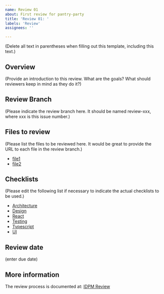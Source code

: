 ```yaml
---
name: Review 01
about: First review for pantry-party
title: 'Review 01: '
labels: 'Review'
assignees: ''

---
```


(Delete all text in parentheses when filling out this template, including this text.)
<!-- This is a template when making a code review issue for pantry-party. -->
## Overview

(Provide an introduction to this review. What are the goals? What should reviewers keep in mind as they do it?)

## Review Branch

(Please indicate the review branch here. It should be named review-xxx, where xxx is this issue number.)

## Files to review

(Please list the files to be reviewed here. It would be great to provide the URL to each file in the review branch.)

* [file1]()
* [file2]()

## Checklists

(Please edit the following list if necessary to indicate the actual checklists to be used.)

* [Architecture](../blob/main/checklists/architecture-checklist.md)
* [Design](../blob/main/checklists/design-checklist.md)
* [React](../blob/main/checklists/react-checklist.md)
* [Testing](../blob/main/checklists/testing-checklist.md)
* [Typescript](../blob/main/checklists/ts-checklist.md)
* [UI](../blob/main/checklists/ui-checklist.md)

## Review date

(enter due date)

## More information

The review process is documented at: [IDPM Review](http://courses.ics.hawaii.edu/ics414s25/morea/review/reading-idpm-review.html)
